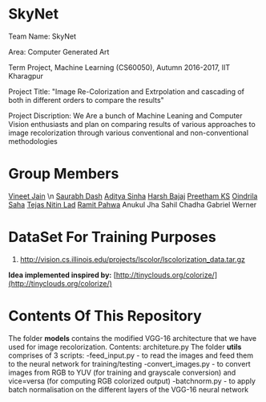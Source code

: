 # SkyNet

Team Name: SkyNet

Area: Computer Generated Art

Term Project, Machine Learning (CS60050), Autumn 2016-2017, IIT Kharagpur

Project Title: "Image Re-Colorization and Extrpolation and cascading of both in different orders to compare the results"

Project Discription: We Are a bunch of Machine Leaning and Computer Vision enthusiasts and plan on comparing results of various approaches to image recolorization through various conventional and non-conventional methodologies

# Group Members
[Vineet Jain](https://github.com/VineetJain96) \n
[Saurabh Dash](https://github.com/saurabhdash)
[Aditya Sinha](https://github.com/adityasinha379)
[Harsh Bajaj](https://github.com/harsh96)
[Preetham KS](https://github.com/preethamks2016)
[Oindrila Saha](https://github.com/oindrilasaha)
[Tejas Nitin Lad](https://github.com/tejasytl)
[Ramit Pahwa](https://github.com/Ramit-Pahwa)
Anukul Jha
Sahil Chadha
Gabriel Werner

# DataSet For Training Purposes

1. http://vision.cs.illinois.edu/projects/lscolor/lscolorization_data.tar.gz

**Idea implemented inspired by:** [http://tinyclouds.org/colorize/](http://tinyclouds.org/colorize/)

# Contents Of This Repository
The folder **models** contains the modified VGG-16 architecture that we have used for image recolorization. Contents: architeture.py
The folder **utils** comprises of 3 scripts:
-feed_input.py - to read the images and feed them to the neural network for training/testing
-convert_images.py - to convert images from RGB to YUV (for training and grayscale conversion) and vice=versa (for computing RGB colorized output)
-batchnorm.py - to apply batch normalisation on the different layers of the VGG-16 neural network
